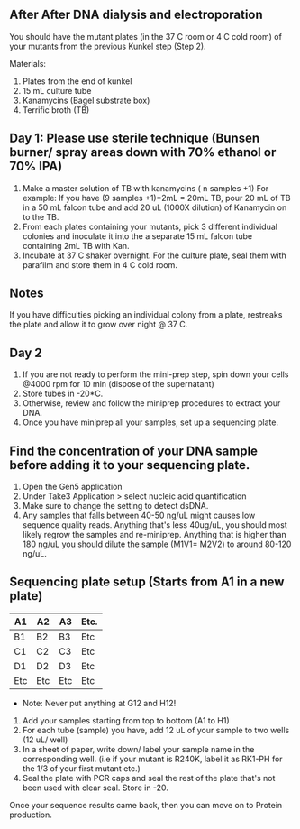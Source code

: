 ## After After DNA dialysis and electroporation
You should have the mutant plates (in the 37 C room or 4 C cold room) of your mutants from the previous Kunkel step (Step 2).   

Materials:
1. Plates from the end of kunkel
2. 15 mL culture tube
3. Kanamycins (Bagel substrate box)
4. Terrific broth (TB)

## Day 1: Please use sterile technique (Bunsen burner/ spray areas down with 70% ethanol or 70% IPA)
1. Make a master solution of TB with kanamycins ( n samples +1)
For example: If you have (9 samples +1)*2mL = 20mL TB, pour 20 mL of TB in a 50 mL falcon tube and add 20 uL (1000X dilution) of Kanamycin on to the TB. 
2. From each plates containing your mutants, pick 3 different individual colonies and inoculate it into the a separate 15 mL falcon tube containing 2mL TB with Kan.
3. Incubate at 37 C shaker overnight.
For the culture plate, seal them with parafilm and store them in 4 C cold room.

## Notes
If you have difficulties picking an individual colony from a plate, restreaks the plate and allow it to grow over night @ 37 C.

## Day 2
1. If you are not ready to perform the mini-prep step, spin down your cells @4000 rpm for 10 min (dispose of the supernatant) 
2. Store tubes in -20*C.
3. Otherwise, review and follow the miniprep procedures to extract your DNA. 
4. Once you have miniprep all your samples, set up a sequencing plate. 

## Find the concentration of your DNA sample before adding it to your sequencing plate.

1. Open the Gen5 application
2. Under Take3 Application > select nucleic acid quantification
3. Make sure to change the setting to detect dsDNA. 
4. Any samples that falls between 40-50 ng/uL might causes low sequence quality reads. 
Anything that's less 40ug/uL, you should most likely regrow the samples and re-miniprep. 
Anything that is higher than 180 ng/uL you should dilute the sample (M1V1= M2V2) to around 80-120 ng/uL. 


## Sequencing plate setup (Starts from A1 in a new plate)
A1  | A2  | A3  | Etc. 
----|-----|-----|---- 
B1  | B2  | B3  | Etc
C1  | C2  | C3  | Etc
D1  | D2  | D3  | Etc
Etc | Etc | Etc | Etc

- Note: Never put anything at G12 and H12!

1. Add your samples starting from top to bottom (A1 to H1) 
2. For each tube (sample) you have, add 12 uL of your sample to two wells (12 uL/ well) 
3. In a sheet of paper, write down/ label your sample name in the corresponding well. (i.e if your mutant is R240K, label it as RK1-PH for the 1/3 of your first mutant etc.) 
3. Seal the plate with PCR caps and seal the rest of the plate that's not been used with clear seal. Store in -20.

Once your sequence results came back, then you can move on to Protein production. 
